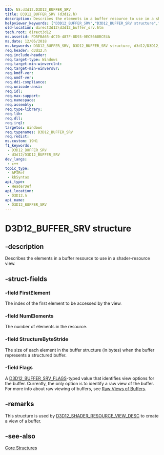 ```yaml
---
UID: NS:d3d12.D3D12_BUFFER_SRV
title: D3D12_BUFFER_SRV (d3d12.h)
description: Describes the elements in a buffer resource to use in a shader-resource view.
helpviewer_keywords: ["D3D12_BUFFER_SRV","D3D12_BUFFER_SRV structure","d3d12/D3D12_BUFFER_SRV","direct3d12.d3d12_buffer_srv"]
old-location: direct3d12\d3d12_buffer_srv.htm
tech.root: direct3d12
ms.assetid: FD5FBA65-4C70-487F-8D93-0EC5668BCE4A
ms.date: 12/05/2018
ms.keywords: D3D12_BUFFER_SRV, D3D12_BUFFER_SRV structure, d3d12/D3D12_BUFFER_SRV, direct3d12.d3d12_buffer_srv
req.header: d3d12.h
req.include-header: 
req.target-type: Windows
req.target-min-winverclnt: 
req.target-min-winversvr: 
req.kmdf-ver: 
req.umdf-ver: 
req.ddi-compliance: 
req.unicode-ansi: 
req.idl: 
req.max-support: 
req.namespace: 
req.assembly: 
req.type-library: 
req.lib: 
req.dll: 
req.irql: 
targetos: Windows
req.typenames: D3D12_BUFFER_SRV
req.redist: 
ms.custom: 19H1
f1_keywords:
 - D3D12_BUFFER_SRV
 - d3d12/D3D12_BUFFER_SRV
dev_langs:
 - c++
topic_type:
 - APIRef
 - kbSyntax
api_type:
 - HeaderDef
api_location:
 - D3D12.h
api_name:
 - D3D12_BUFFER_SRV
---
```


# D3D12_BUFFER_SRV structure


## -description

Describes the elements in a buffer resource to use in a shader-resource view.

## -struct-fields

### -field FirstElement

The index of the first element to be accessed by the view.

### -field NumElements

The number of elements in the resource.

### -field StructureByteStride

The size of each element in the buffer structure (in bytes) when the buffer represents a structured buffer.

### -field Flags

A <a href="/windows/desktop/api/d3d12/ne-d3d12-d3d12_buffer_srv_flags">D3D12_BUFFER_SRV_FLAGS</a>-typed value that identifies view options for the buffer. Currently, the only option is to identify a raw view of the buffer. For more info about raw viewing of buffers, see <a href="/windows/desktop/direct3d11/overviews-direct3d-11-resources-intro">Raw Views of Buffers</a>.

## -remarks

This structure is used by <a href="/windows/desktop/api/d3d12/ns-d3d12-d3d12_shader_resource_view_desc">D3D12_SHADER_RESOURCE_VIEW_DESC</a> to create a view of a buffer.

## -see-also

<a href="/windows/desktop/direct3d12/direct3d-12-structures">Core Structures</a>